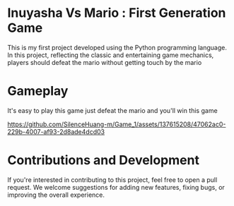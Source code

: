 # Inuyasha Vs Mario : First Generation Game
This is my first project developed using the Python programming language. In this project, reflecting the classic and entertaining game mechanics, players should defeat the mario without getting touch by the mario
# Gameplay
It's easy to play this game just defeat the mario and you'll win this game

https://github.com/SilenceHuang-m/Game_1/assets/137615208/47062ac0-229b-4007-af93-2d8ade4dcd03

# Contributions and Development
If you're interested in contributing to this project, feel free to open a pull request. We welcome suggestions for adding new features, fixing bugs, or improving the overall experience.




